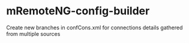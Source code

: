 # mRemoteNG-config-builder
Create new branches in confCons.xml for connections details gathered from multiple sources
